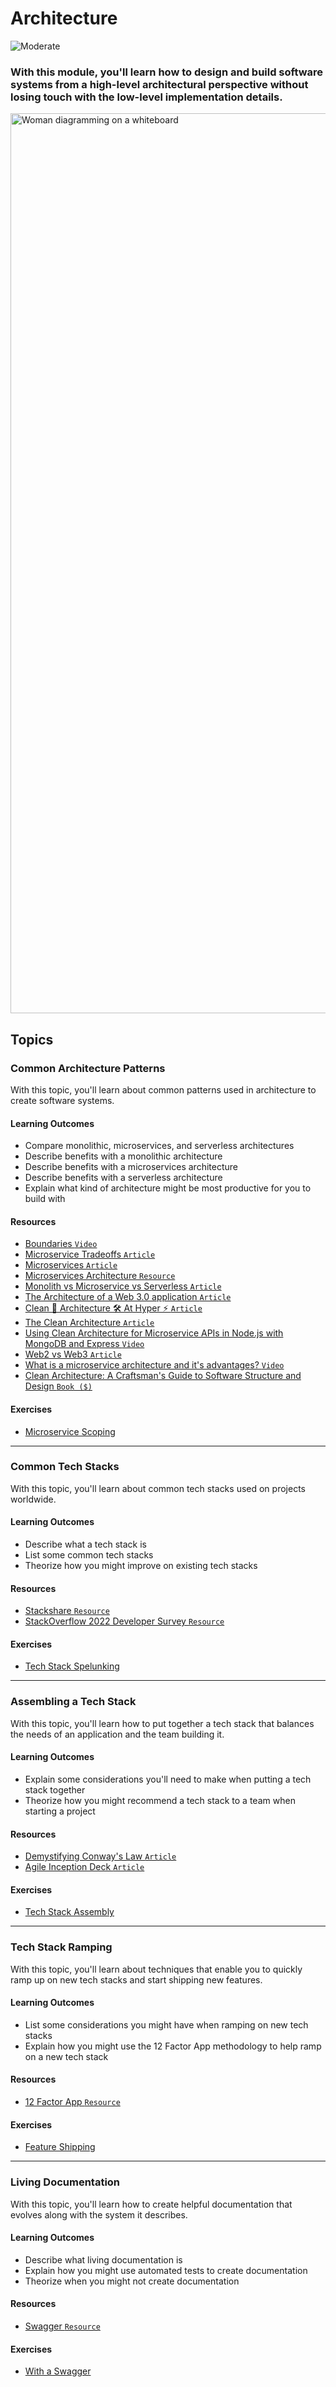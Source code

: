 # Architecture

![Moderate](https://img.shields.io/badge/Difficulty-■%20Moderate-blue?style=flat-square&labelColor=000)

### With this module, you'll learn how to design and build software systems from a high-level architectural perspective without losing touch with the low-level implementation details.

<img width="1440" alt="Woman diagramming on a whiteboard" src="https://user-images.githubusercontent.com/894178/138356981-687289c0-21e2-4d84-8578-d4ac7692921e.png">

## Topics

### Common Architecture Patterns

   With this topic, you'll learn about common patterns used in architecture to create software systems.
   
   #### Learning Outcomes
   * Compare monolithic, microservices, and serverless architectures
   * Describe benefits with a monolithic architecture
   * Describe benefits with a microservices architecture
   * Describe benefits with a serverless architecture
   * Explain what kind of architecture might be most productive for you to build with

   #### Resources
   * [Boundaries `Video`](https://www.destroyallsoftware.com/talks/boundaries)
   * [Microservice Tradeoffs `Article`](https://www.martinfowler.com/articles/microservice-trade-offs.html)
   * [Microservices `Article`](https://www.martinfowler.com/articles/microservices.html)
   * [Microservices Architecture `Resource`](https://microservices.io/)
   * [Monolith vs Microservice vs Serverless `Article`](https://hackernoon.com/monolith-vs-microservice-vs-serverless-the-real-winner-the-developer-8aae6042fb48)
   * [The Architecture of a Web 3.0 application `Article`](https://www.preethikasireddy.com/post/the-architecture-of-a-web-3-0-application)
   * [Clean 🧼 Architecture 🛠 At Hyper ⚡️ `Article`](https://blog.hyper.io/clean-architecture-at-hyper/)
   * [The Clean Architecture `Article`](https://blog.cleancoder.com/uncle-bob/2012/08/13/the-clean-architecture.html)
   * [Using Clean Architecture for Microservice APIs in Node.js with MongoDB and Express `Video`](https://www.youtube.com/watch?v=CnailTcJV_U)
   * [Web2 vs Web3 `Article`](https://ethereum.org/en/developers/docs/web2-vs-web3/)
   * [What is a microservice architecture and it's advantages? `Video`](https://www.youtube.com/watch?v=qYhRvH9tJKw)
   * [Clean Architecture: A Craftsman's Guide to Software Structure and Design `Book ($)`](https://www.amazon.com/Clean-Architecture-Craftsmans-Software-Structure/dp/0134494164)

   #### Exercises
   * [Microservice Scoping](../exercises/architecture/microservice-scoping.md)

----

### Common Tech Stacks

   With this topic, you'll learn about common tech stacks used on projects worldwide.
   
   #### Learning Outcomes
   * Describe what a tech stack is
   * List some common tech stacks
   * Theorize how you might improve on existing tech stacks

   #### Resources
   * [Stackshare `Resource`](https://stackshare.io/stacks)
   * [StackOverflow 2022 Developer Survey `Resource`](https://survey.stackoverflow.co/2022)

   #### Exercises
   * [Tech Stack Spelunking](../exercises/architecture/tech-stack-spelunking.md)

----

### Assembling a Tech Stack

   With this topic, you'll learn how to put together a tech stack that balances the needs of an application and the team building it.
   
   #### Learning Outcomes
   * Explain some considerations you'll need to make when putting a tech stack together
   * Theorize how you might recommend a tech stack to a team when starting a project

   #### Resources
   * [Demystifying Conway's Law `Article`](https://www.thoughtworks.com/insights/blog/demystifying-conways-law)
   * [Agile Inception Deck `Article`](https://agilewarrior.wordpress.com/2010/11/06/the-agile-inception-deck/)

   #### Exercises
   * [Tech Stack Assembly](../exercises/architecture/tech-stack-assembly.md)

----

### Tech Stack Ramping

   With this topic, you'll learn about techniques that enable you to quickly ramp up on new tech stacks and start shipping new features.
   
   #### Learning Outcomes
   * List some considerations you might have when ramping on new tech stacks
   * Explain how you might use the 12 Factor App methodology to help ramp on a new tech stack

   #### Resources
   * [12 Factor App `Resource`](https://12factor.net/)

   #### Exercises
   * [Feature Shipping](../exercises/architecture/feature-shipping.md)

----

### Living Documentation

   With this topic, you'll learn how to create helpful documentation that evolves along with the system it describes.
   
   #### Learning Outcomes
   * Describe what living documentation is
   * Explain how you might use automated tests to create documentation
   * Theorize when you might not create documentation

   #### Resources
   * [Swagger `Resource`](https://swagger.io/)

   #### Exercises
   * [With a Swagger](../exercises/architecture/with-a-swagger.md)
